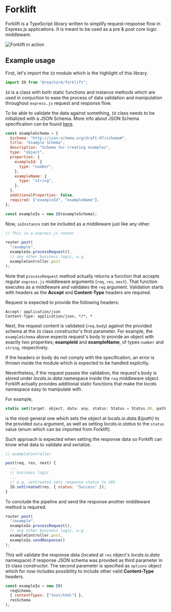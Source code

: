 # Forklift

Forklift is a TypeScript library written to simplify request-response flow in Express.js applications. It is meant to be used as a pre & post core logic middleware. 

![Forklift in action](../assets/forklift-flow.png?raw=true)

## Example usage

First, let's import the `IO` module which is the highlight of this library.  

```javascript
import IO from "@reactor4/forklift";
```

`IO` is a class with both static functions and instance methods which are used in conjuction to ease the process of data validation and manipulation throughout `express.js` request and response flow. 

To be able to validate the data against something, `IO` class needs to be initialized with a JSON Schema. More info about JSON Schema specification can be found [here](https://json-schema.org "JSON Schema specification").

```javascript
const exampleSchema = {
  $schema: "http://json-schema.org/draft-07/schema#",
  title: "Example Schema",
  description: "Schema for creating examples",
  type: "object",
  properties: {
    exampleId: {
      type: "number",
    },
    exampleName: {
      type: "string",
    },
  },
  additionalProperties: false,
  required: ["exampleId", "exampleName"],
};

const exampleIo = new IO(exampleSchema);
```

Now, `ioInstance` can be included as a middleware just like any other.

```javascript
// This is a express.js router

router.post(
  "/example",
  exampleIo.processRequest(),
  // any other business logic, e.g.
  exampleController.post
);
```

Note that `processRequest` method actually returns a function that accepts regular `express.js` middleware arguments (`req`, `res`, `next`). That function executes as a middleware and validates the `req` argument. Validation starts with headers as the **Accept** and **Content-Type** headers are required.

Request is expected to provide the following headers:
```
Accept: application/json
Content-Type: application/json, */*, *
```
Next, the request content is validated (`req.body`) against the provided schema at the `IO` class constructor's first parameter. For example, the `exampleSchema` above expects request's body to provide an object with exactly two properties; **exampleId** and **exampleName**, of types `number` and `string`, respectively.

If the headers or body do not comply with the specification, an error is thrown inside the module which is expected to be handled explicitly. 

Nevertheless, if the request passes the validation, the request's body is stored under *locals.io.data* namespace inside the `req` middleware object. Forklift actually provides additional static functions that make the *locals* namespace easy to manipulate with.

For example,
```javascript
static set(target: object, data: any, status: Status = Status.OK, path: string = null)
```
is the most general one which sets the object at *locals.io.data.${path}* to the provided `data` argument, as well as setting *locals.io.status* to the `status` value (enum which can be imported from Forklift).

Such approach is expected when setting the response data so Forklift can know what data to validate and serialize. 

```javascript
// exampleController

post(req, res, next) {
  ...
  // business logic
  ...
  // e.g. setCreated sets response status to 201
  IO.setCreated(res, { status: "Success" });
}
```

To conclude the pipeline and send the response another middleware method is required.

```javascript
router.post(
  "/example",
  exampleIo.processRequest(),
  // any other business logic, e.g.
  exampleController.post,
  exampleIo.sendResponse()
);
```

This will validate the response data (located at `res` object's *locals.io.data* namespace) if response JSON schema was provided as third parameter in `IO` class constructor. The second parameter is specified as `options` object which for now includes possibility to include other valid **Content-Type** headers.

```javascript
const exampleIo = new IO(
  reqSchema, 
  { contentTypes: ["text/html"] }, 
  resSchema 
);
```
